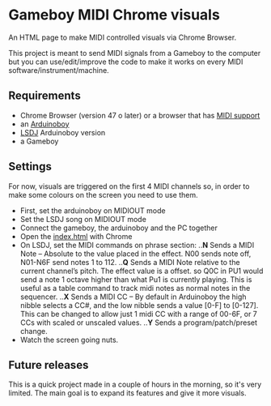# Gameboy MIDI Chrome visuals
An HTML page to make MIDI controlled visuals via Chrome Browser.

This project is meant to send MIDI signals from a Gameboy to the computer but you can use/edit/improve the code to make it works on every MIDI software/instrument/machine.

## Requirements
- Chrome Browser (version 47 o later) or a browser that has [MIDI support](http://caniuse.com/#feat=midi)
- an [Arduinoboy](https://github.com/trash80/Arduinoboy)
- [LSDJ](http://littlesounddj.com) Arduinoboy version
- a Gameboy

## Settings
For now, visuals are triggered on the first 4 MIDI channels so, in order to make some colours on the screen you need to use them.
- First, set the arduinoboy on MIDIOUT mode
- Set the LSDJ song on MIDIOUT mode
- Connect the gameboy, the arduinoboy and the PC together
- Open the [index.html](blob/master/index.html) with Chrome
- On LSDJ, set the MIDI commands on phrase section:
..__N__ Sends a MIDI Note – Absolute to the value placed in the effect. N00 sends note off, N01-N6F send notes 1 to 112.
..__Q__ Sends a MIDI Note relative to the current channel’s pitch. The effect value is a offset. so Q0C in PU1 would send a note 1 octave higher than what Pu1 is currently playing. This is useful as a table command to track midi notes as normal notes in the sequencer.
..__X__ Sends a MIDI CC – By default in Arduinoboy the high nibble selects a CC#, and the low nibble sends a value [0-F] to [0-127]. This can be changed to allow just 1 midi CC with a range of 00-6F, or 7 CCs with scaled or unscaled values.
..__Y__ Sends a program/patch/preset change.
- Watch the screen going nuts.

## Future releases
This is a quick project made in a couple of hours in the morning, so it's very limited. The main goal is to expand its features and give it more visuals.